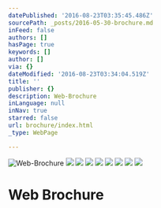 ```yaml
---
datePublished: '2016-08-23T03:35:45.486Z'
sourcePath: _posts/2016-05-30-brochure.md
inFeed: false
authors: []
hasPage: true
keywords: []
author: []
via: {}
dateModified: '2016-08-23T03:34:04.519Z'
title: ''
publisher: {}
description: Web-Brochure
inLanguage: null
inNav: true
starred: false
url: brochure/index.html
_type: WebPage

---
```

![Web-Brochure](https://the-grid-user-content.s3-us-west-2.amazonaws.com/ab57d64f-52a4-44ff-aa37-1bf8df92f1c9.jpg)
![](https://s3-us-west-2.amazonaws.com/the-grid-img/p/160e4b93e100799838bd332d209f4d37487a9417.jpg)
![](https://s3-us-west-2.amazonaws.com/the-grid-img/p/7320916bf0e40efa831c61cb4fcfc09a6acf8c7d.jpg)
![](https://s3-us-west-2.amazonaws.com/the-grid-img/p/48fa3f1211baa6c69282a0f1bf07d2427599dd89.jpg)
![](https://s3-us-west-2.amazonaws.com/the-grid-img/p/7d96759de49ab9098a1b48f8f0d5d7d921722cfd.jpg)
![](https://s3-us-west-2.amazonaws.com/the-grid-img/p/60ef90b06cb16d3d2f21c7f314707d48fd45ce28.jpg)
![](https://s3-us-west-2.amazonaws.com/the-grid-img/p/8943d9e9488cca203a4b3aad0f7fdd4454c1de07.jpg)
![](https://s3-us-west-2.amazonaws.com/the-grid-img/p/43553c269a30dfb557d659f723c5da4e4da1c01c.jpg)
![](https://s3-us-west-2.amazonaws.com/the-grid-img/p/d4d44e095b38683753c8e3988e82c7b23bf90c78.jpg)

# Web Brochure